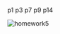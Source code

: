 p1  p3  p7  p9  p14

![homework5](https://github.com/KarenZhuu/computer-networking/blob/master/image/IMG_20190423_215256.jpg?raw=true)
